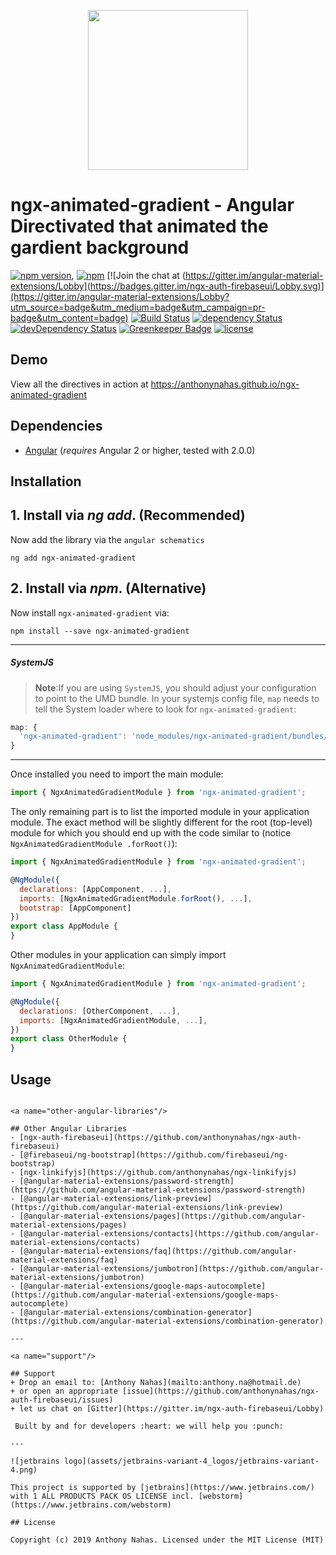 <p align="center">
  <img height="256px" width="256px" style="text-align: center;" src="https://cdn.rawgit.com/anthonynahas/ngx-animated-gradient/master/demo/src/assets/logo.svg">
</p>

# ngx-animated-gradient - Angular Directivated that animated the gardient background

[![npm version](https://badge.fury.io/js/ngx-animated-gradient.svg)](https://badge.fury.io/js/ngx-animated-gradient),
[![npm](https://img.shields.io/badge/demo-online-ed1c46.svg)](https://anthonynahas.github.io/ngx-linkifyjs)
[![Join the chat at (https://gitter.im/angular-material-extensions/Lobby](https://badges.gitter.im/ngx-auth-firebaseui/Lobby.svg)](https://gitter.im/angular-material-extensions/Lobby?utm_source=badge&utm_medium=badge&utm_campaign=pr-badge&utm_content=badge)
[![Build Status](https://travis-ci.org/anthonynahas/ngx-animated-gradient.svg?branch=master)](https://travis-ci.org/anthonynahas/ngx-animated-gradient)
[![dependency Status](https://david-dm.org/anthonynahas/ngx-animated-gradient/status.svg)](https://david-dm.org/anthonynahas/ngx-animated-gradient)
[![devDependency Status](https://david-dm.org/anthonynahas/ngx-animated-gradient/dev-status.svg?branch=master)](https://david-dm.org/anthonynahas/ngx-animated-gradient#info=devDependencies)
[![Greenkeeper Badge](https://badges.greenkeeper.io/anthonynahas/ngx-animated-gradient.svg)](https://greenkeeper.io/)
[![license](https://img.shields.io/github/license/anthonynahas/ngx-linkifyjs.svg?style=flat-square)](https://github.com/AnthonyNahas/ngx-linkifyjs/blob/master/LICENSE)



## Demo

View all the directives in action at https://anthonynahas.github.io/ngx-animated-gradient

## Dependencies
* [Angular](https://angular.io) (*requires* Angular 2 or higher, tested with 2.0.0)

## Installation

## 1. Install via *ng add*. (Recommended)

Now add the library via the `angular schematics`
```shell
ng add ngx-animated-gradient
```
## 2. Install via *npm*. (Alternative) 

Now install `ngx-animated-gradient` via:
```shell
npm install --save ngx-animated-gradient
```

---
##### SystemJS
>**Note**:If you are using `SystemJS`, you should adjust your configuration to point to the UMD bundle.
In your systemjs config file, `map` needs to tell the System loader where to look for `ngx-animated-gradient`:
```js
map: {
  'ngx-animated-gradient': 'node_modules/ngx-animated-gradient/bundles/ngx-animated-gradient.umd.js',
}
```
---

Once installed you need to import the main module:
```js
import { NgxAnimatedGradientModule } from 'ngx-animated-gradient';
```
The only remaining part is to list the imported module in your application module. The exact method will be slightly
different for the root (top-level) module for which you should end up with the code similar to (notice ` NgxAnimatedGradientModule .forRoot()`):
```js
import { NgxAnimatedGradientModule } from 'ngx-animated-gradient';

@NgModule({
  declarations: [AppComponent, ...],
  imports: [NgxAnimatedGradientModule.forRoot(), ...],  
  bootstrap: [AppComponent]
})
export class AppModule {
}
```

Other modules in your application can simply import ` NgxAnimatedGradientModule `:

```js
import { NgxAnimatedGradientModule } from 'ngx-animated-gradient';

@NgModule({
  declarations: [OtherComponent, ...],
  imports: [NgxAnimatedGradientModule, ...], 
})
export class OtherModule {
}
```

## Usage

```

<a name="other-angular-libraries"/>

## Other Angular Libraries
- [ngx-auth-firebaseui](https://github.com/anthonynahas/ngx-auth-firebaseui)
- [@firebaseui/ng-bootstrap](https://github.com/firebaseui/ng-bootstrap)
- [ngx-linkifyjs](https://github.com/anthonynahas/ngx-linkifyjs)
- [@angular-material-extensions/password-strength](https://github.com/angular-material-extensions/password-strength)
- [@angular-material-extensions/link-preview](https://github.com/angular-material-extensions/link-preview)
- [@angular-material-extensions/pages](https://github.com/angular-material-extensions/pages)
- [@angular-material-extensions/contacts](https://github.com/angular-material-extensions/contacts)
- [@angular-material-extensions/faq](https://github.com/angular-material-extensions/faq)
- [@angular-material-extensions/jumbotron](https://github.com/angular-material-extensions/jumbotron)
- [@angular-material-extensions/google-maps-autocomplete](https://github.com/angular-material-extensions/google-maps-autocomplete)
- [@angular-material-extensions/combination-generator](https://github.com/angular-material-extensions/combination-generator)

---

<a name="support"/>

## Support
+ Drop an email to: [Anthony Nahas](mailto:anthony.na@hotmail.de)
+ or open an appropriate [issue](https://github.com/anthonynahas/ngx-auth-firebaseui/issues)
+ let us chat on [Gitter](https://gitter.im/ngx-auth-firebaseui/Lobby)
 
 Built by and for developers :heart: we will help you :punch:

---

![jetbrains logo](assets/jetbrains-variant-4_logos/jetbrains-variant-4.png)

This project is supported by [jetbrains](https://www.jetbrains.com/) with 1 ALL PRODUCTS PACK OS LICENSE incl. [webstorm](https://www.jetbrains.com/webstorm)

## License

Copyright (c) 2019 Anthony Nahas. Licensed under the MIT License (MIT)


